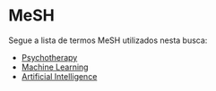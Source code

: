 # MeSH

Segue a lista de termos MeSH utilizados nesta busca:
- [Psychotherapy](https://www.ncbi.nlm.nih.gov/mesh/68011613)
- [Machine Learning](https://www.ncbi.nlm.nih.gov/mesh/2010029)
- [Artificial Intelligence](https://www.ncbi.nlm.nih.gov/mesh/68001185)
